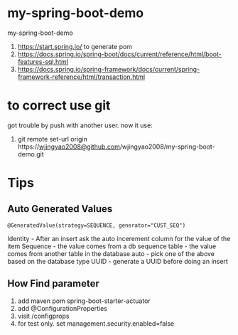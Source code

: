 # my-spring-boot-demo
my-spring-boot-demo
1. https://start.spring.io/ to generate pom
2. https://docs.spring.io/spring-boot/docs/current/reference/html/boot-features-sql.html
3. https://docs.spring.io/spring-framework/docs/current/spring-framework-reference/html/transaction.html
# to correct use git
got trouble by push with another user.
now it use:
1. git remote set-url origin https://wjingyao2008@github.com/wjingyao2008/my-spring-boot-demo.git

# Tips
## Auto Generated Values
```$xslt
@GeneratedValue(strategy=SEQUENCE, generator="CUST_SEQ")
```
Identity - After an insert ask the auto incerement column for the value of the item
Sequence - the value comes from a db sequence
table - the value comes from another table in the database
auto - pick one of the above based on the database type
UUID - generate a UUID before doing an insert

## How Find parameter
1. add maven pom <artifactId>spring-boot-starter-actuator</artifactId>
2. add @ConfigurationProperties
3. visit /configprops 
4. for test only. set management.security.enabled=false